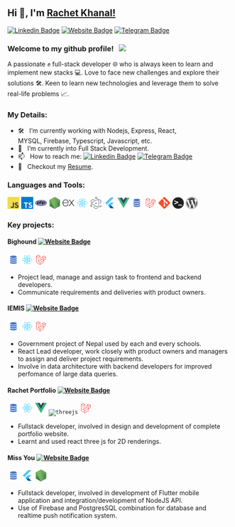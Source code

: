 ## Hi 👋, I'm [Rachet Khanal!](https://rachet.tech/)

[![Linkedin Badge](https://img.shields.io/badge/-LinkedIn-0e76a8?style=flat-square&logo=Linkedin&logoColor=white)](https://linkedin.com/in/rachet-khanal)
[![Website Badge](https://img.shields.io/badge/Website-3b5998?style=flat-square&logo=google-chrome&logoColor=white)](https://rachet.tech/)
[![Telegram Badge](https://img.shields.io/badge/-Telegram-0088cc?style=flat-square&logo=Telegram&logoColor=white)](https://t.me/rachetkhanal)

### Welcome to my github profile! &nbsp; ![](https://visitor-badge.glitch.me/badge?page_id=rachet-khanal&style=flat-square&color=0088cc)

A passionate ✊ full-stack developer 🌐 who is always keen to learn and implement new stacks 💻. Love to face new challenges and explore their solutions 🛠️. Keen to learn new technologies and leverage them to solve real-life problems 📈. 

### My Details:

- 🛠 &nbsp; I’m currently working with Nodejs, Express, React, <br /> MYSQL, Firebase, Typescript, Javascript, etc.
- 🚀 &nbsp; I’m currently into Full Stack Development.
- 📫 &nbsp; How to reach me: [![Linkedin Badge](https://img.shields.io/badge/-LinkedIn-0e76a8?style=flat-square&logo=Linkedin&logoColor=white)](https://linkedin.com/in/rachet-khanal) [![Telegram Badge](https://img.shields.io/badge/-Telegram-0088cc?style=flat-square&logo=Telegram&logoColor=white)](https://t.me/rachetkhanal)
- 📝 &nbsp; Checkout my [Resume](https://github.com/rachet-khanal/rachet-khanal/blob/main/rachet_khanal_resume.pdf).

### Languages and Tools:

<code><img height="27" src="https://raw.githubusercontent.com/github/explore/80688e429a7d4ef2fca1e82350fe8e3517d3494d/topics/javascript/javascript.png" alt="javascript"></code>
<code><img height="27" src="https://raw.githubusercontent.com/github/explore/80688e429a7d4ef2fca1e82350fe8e3517d3494d/topics/typescript/typescript.png" alt="typescript"></code>
<code><img height="27" src="https://raw.githubusercontent.com/github/explore/80688e429a7d4ef2fca1e82350fe8e3517d3494d/topics/php/php.png" alt="php"></code>
<code><img height="27" src="https://raw.githubusercontent.com/github/explore/80688e429a7d4ef2fca1e82350fe8e3517d3494d/topics/nodejs/nodejs.png" alt="nodejs"></code>
<code><img height="27" src="https://raw.githubusercontent.com/devicons/devicon/master/icons/express/express-original.svg" alt="expressjs"></code>
<code><img height="27" src="https://raw.githubusercontent.com/github/explore/80688e429a7d4ef2fca1e82350fe8e3517d3494d/topics/react/react.png" alt="react"></code>
<code><img height="27" src="https://raw.githubusercontent.com/github/explore/80688e429a7d4ef2fca1e82350fe8e3517d3494d/topics/electron/electron.png" alt="electron"></code>
<code><img height="27" src="https://raw.githubusercontent.com/github/explore/80688e429a7d4ef2fca1e82350fe8e3517d3494d/topics/flutter/flutter.png" alt="flutter"></code>
<code><img height="27" src="https://raw.githubusercontent.com/github/explore/80688e429a7d4ef2fca1e82350fe8e3517d3494d/topics/vue/vue.png" alt="vue"></code>
<code><img height="27" src="https://raw.githubusercontent.com/github/explore/80688e429a7d4ef2fca1e82350fe8e3517d3494d/topics/sql/sql.png" alt="sql"></code>
<code><img height="27" src="https://raw.githubusercontent.com/github/explore/80688e429a7d4ef2fca1e82350fe8e3517d3494d/topics/laravel/laravel.png" alt="laravel"></code>
<code><img height="27" src="https://raw.githubusercontent.com/devicons/devicon/master/icons/git/git-original.svg" alt="git"></code>
<code><img height="27" src="https://raw.githubusercontent.com/github/explore/80688e429a7d4ef2fca1e82350fe8e3517d3494d/topics/terminal/terminal.png" alt="terminal"></code>
<code><img height="27" src="https://raw.githubusercontent.com/github/explore/80688e429a7d4ef2fca1e82350fe8e3517d3494d/topics/wordpress/wordpress.png" alt="wordpress">
</code>

### Key projects:

#### Bighound [![Website Badge](https://img.shields.io/badge/Website-3b5998?style=flat-square&logo=google-chrome&logoColor=white)](https://bighound.com/)
<code><img height="27" src="https://raw.githubusercontent.com/github/explore/80688e429a7d4ef2fca1e82350fe8e3517d3494d/topics/sql/sql.png" alt="sql"></code>
<code><img height="27" src="https://raw.githubusercontent.com/github/explore/80688e429a7d4ef2fca1e82350fe8e3517d3494d/topics/react/react.png" alt="react"></code>
<code><img height="27" src="https://raw.githubusercontent.com/github/explore/80688e429a7d4ef2fca1e82350fe8e3517d3494d/topics/laravel/laravel.png" alt="laravel"></code>
- Project lead, manage and assign task to frontend and backend developers.
- Communicate requirements and deliveries with product owners.

#### IEMIS [![Website Badge](https://img.shields.io/badge/Website-3b5998?style=flat-square&logo=google-chrome&logoColor=white)](http://iemis.cehrd.gov.np/)
<code><img height="27" src="https://raw.githubusercontent.com/github/explore/80688e429a7d4ef2fca1e82350fe8e3517d3494d/topics/sql/sql.png" alt="sql"></code>
<code><img height="27" src="https://raw.githubusercontent.com/github/explore/80688e429a7d4ef2fca1e82350fe8e3517d3494d/topics/react/react.png" alt="react"></code>
<code><img height="27" src="https://raw.githubusercontent.com/github/explore/80688e429a7d4ef2fca1e82350fe8e3517d3494d/topics/laravel/laravel.png" alt="laravel"></code>
- Government project of Nepal used by each and every schools.
- React Lead developer, work closely with product owners and managers to assign and deliver project requirements.
- Involve in data architecture with backend developers for improved perfomance of large data queries.

#### Rachet Portfolio [![Website Badge](https://img.shields.io/badge/Website-3b5998?style=flat-square&logo=google-chrome&logoColor=white)](https://rachet.tech/)
<code><img height="27" src="https://raw.githubusercontent.com/github/explore/80688e429a7d4ef2fca1e82350fe8e3517d3494d/topics/sql/sql.png" alt="sql"></code>
<code><img height="27" src="https://raw.githubusercontent.com/github/explore/80688e429a7d4ef2fca1e82350fe8e3517d3494d/topics/react/react.png" alt="react"></code>
<code><img height="27" src="https://raw.githubusercontent.com/github/explore/80688e429a7d4ef2fca1e82350fe8e3517d3494d/topics/vue/vue.png" alt="vue"></code>
<code><img height="27" src="https://raw.githubusercontent.com/mrdoob/three.js/dev/icon.png" alt="threejs"></code>
<code><img height="27" src="https://raw.githubusercontent.com/github/explore/80688e429a7d4ef2fca1e82350fe8e3517d3494d/topics/laravel/laravel.png" alt="laravel"></code>
- Fullstack developer, involved in design and development of complete portfolio website.
- Learnt and used react three js for 2D renderings.

#### Miss You [![Website Badge](https://img.shields.io/badge/Website-3b5998?style=flat-square&logo=google-chrome&logoColor=white)](https://play.google.com/store/apps/details?id=np.com.inspiringlab.my)
<code><img height="27" src="https://raw.githubusercontent.com/github/explore/80688e429a7d4ef2fca1e82350fe8e3517d3494d/topics/sql/sql.png" alt="sql"></code>
<code><img height="27" src="https://raw.githubusercontent.com/github/explore/80688e429a7d4ef2fca1e82350fe8e3517d3494d/topics/flutter/flutter.png" alt="react"></code>
<code><img height="27" src="https://raw.githubusercontent.com/github/explore/80688e429a7d4ef2fca1e82350fe8e3517d3494d/topics/nodejs/nodejs.png" alt="nodejs"></code>
- Fullstack developer, involved in development of Flutter mobile application and integration/development of NodeJS API.
- Use of Firebase and PostgresSQL combination for database and realtime push notification system.
